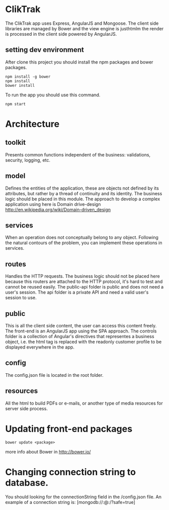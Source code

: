 # ClikTrak
The ClikTrak app uses Express, AngularJS and Mongoose. The client side libraries are managed by Bower and the view engine is justhtmlm the render is processed in the client side powered by AngularJS.

## setting dev environment
After clone this project you should install the npm packages and bower packages.

    npm install -g bower
    npm install
    bower install

To run the app you should use this command.

    npm start

# Architecture

## toolkit
Presents common functions independent of the business: validations, security, logging, etc.

## model
Defines the entities of the application, these are objects not defined by its attributes, but rather by a thread of continuity and its identity.
The business logic should be placed in this module. The approach to develop a complex application using here is Domain drive-design http://en.wikipedia.org/wiki/Domain-driven_design

## services
When an operation does not conceptually belong to any object. Following the natural contours of the problem, you can implement these operations in services.

## routes
Handles the HTTP requests. The business logic should not be placed here because this routers are attached to the HTTP protocol, it's hard to test and cannot be reused easily.
The public-api folder is public and does not need a user's session.
The api folder is a private API and need a valid user's session to use.

## public
This is all the client side content, the user can access this content freely.
The front-end is an AngularJS app using the SPA approach.
The controls folder is a collection of Angular's directives that representes a business object, i.e. the html tag <customer ng-model="customer" /> is replaced with the readonly customer profile to be displayed everywhere in the app.

## config
The config.json file is located in the root folder.

## resources
All the html to build PDFs or e-mails, or another type of media resources for server side process.

# Updating front-end packages

    bower update <package>

more info about Bower in http://bower.io/

# Changing connection string to database.
You should looking for the connectionString field in the /config.json file. An example of a connection string is: [mongodb://<user>:<password>@<server>:<port>/<database>?safe=true]